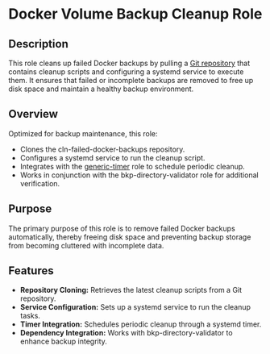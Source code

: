 # Docker Volume Backup Cleanup Role

## Description

This role cleans up failed Docker backups by pulling a [Git repository](https://github.com/kevinveenbirkenbach/cln-failed-docker-backups) that contains cleanup scripts and configuring a systemd service to execute them. It ensures that failed or incomplete backups are removed to free up disk space and maintain a healthy backup environment.

## Overview

Optimized for backup maintenance, this role:
- Clones the cln-failed-docker-backups repository.
- Configures a systemd service to run the cleanup script.
- Integrates with the [generic-timer](../generic-timer/README.md) role to schedule periodic cleanup.
- Works in conjunction with the bkp-directory-validator role for additional verification.

## Purpose

The primary purpose of this role is to remove failed Docker backups automatically, thereby freeing disk space and preventing backup storage from becoming cluttered with incomplete data.

## Features

- **Repository Cloning:** Retrieves the latest cleanup scripts from a Git repository.
- **Service Configuration:** Sets up a systemd service to run the cleanup tasks.
- **Timer Integration:** Schedules periodic cleanup through a systemd timer.
- **Dependency Integration:** Works with bkp-directory-validator to enhance backup integrity.